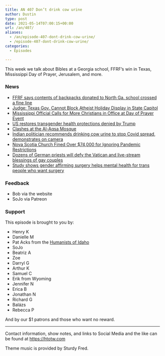 ```yaml
---
title: AN 407 Don’t drink cow urine
author: Dustin
type: post
date: 2021-05-14T07:00:15+00:00
url: /an/407/
aliases:
  - /an/episode-407-dont-drink-cow-urine/
  - /episode-407-dont-drink-cow-urine/
categories:
  - Episodes

---
```

<div id="buzzsprout-player-10552702"></div><script src="https://www.buzzsprout.com/1983601/10552702-407-don-t-drink-cow-urine.js?container_id=buzzsprout-player-10552702&player=small" type="text/javascript" charset="utf-8"></script>

This week we talk about Bibles at a Georgia school, FFRF&#8217;s win in Texas, Mississippi Day of Prayer, Jerusalem, and more.

<!--more-->

### News

  *  [FFRF says contents of backpacks donated to North Ga. school crossed a fine line][1]
  *  [Judge: Texas Gov. Cannot Block Atheist Holiday Display in State Capitol][2]
  *  [Mississippi Official Calls for More Christians in Office&nbsp;at Day of Prayer Event][3]
  *  [US restores transgender health protections denied by Trump][4]
  *  [Clashes at the Al-Aqsa Mosque][5]
  *  [Indian politician recommends drinking cow urine to stop Covid spread, demonstrates on camera][6]
  *  [Nova Scotia Church Fined Over $74,000 for Ignoring Pandemic Restrictions][7]
  *  [Dozens of German priests will defy the Vatican and live-stream blessings of gay couples][8]
  *  [Study shows gender affirming surgery helps mental health for trans people who want surgery][9]

### Feedback

  * Bob via the website
  * SoJo via Patreon

### Support

This episode is brought to you by:

  * Henry K
  * Danielle M
  * Pat Acks from the [Humanists of Idaho][10]
  * SoJo
  * Beatriz A
  * Zoe
  * Darryl G
  * Arthur K
  * Samuel C
  * Erik from Wyoming
  * Jennifer N
  * Erica B
  * Jonathan N
  * Richard G
  * Balázs
  * Rebecca P

And by our $1 patrons and those who want no reward.

* * *

Contact information, show notes, and links to Social Media and the like can be found at <https://htotw.com>

Theme music is provided by Sturdy Fred.

 [1]: https://newschannel9.com/news/local/non-profit-says-contents-of-backpacks-donated-to-north-ga-school-crossed-a-fine-line
 [2]: https://friendlyatheist.patheos.com/2021/05/07/judge-texas-gov-cannot-block-atheist-holiday-display-in-state-capitol/
 [3]: https://friendlyatheist.patheos.com/2021/05/09/mississippi-official-calls-for-more-christians-in-office-at-day-of-prayer-event/
 [4]: https://apnews.com/article/health-care-transgender-sex-discrimination-77f297d88edb699322bf5de45a7ee4ff
 [5]: https://www.usatoday.com/story/news/world/2021/05/10/jerusalem-fighting-why-have-there-been-weeks-clashes/5027699001/
 [6]: https://www.indiatoday.in/coronavirus-outbreak/story/bjp-mla-bairia-surendra-singh-cow-urine-gaumutra-to-stop-covid19-on-camera-1800129-2021-05-08
 [7]: https://friendlyatheist.patheos.com/2021/05/11/nova-scotia-church-fined-over-74000-for-ignoring-pandemic-restrictions/
 [8]: https://www.cbsnews.com/news/gay-same-sex-wedding-blessings-german-priests/
 [9]: https://www.nbcnews.com/feature/nbc-out/gender-affirming-surgery-linked-better-mental-health-study-finds-n1266033
 [10]: https://www.humanistsofidaho.org/